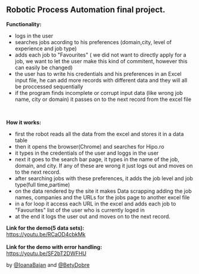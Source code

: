 ## Robotic Process Automation final project.

**Functionality:**
<br>

 - logs in the user 
 - searches jobs acording to his preferences (domain,city, level of experience and job type)
 - adds each job to "Favourites" ( we did not want to directly apply for a job, we want to let the user make this kind of commitent, however this can easily be changed)
 - the user has to write his credentials and his preferences in an Excel input file, he can add more records with different data and they will all be proccessed sequentially  
 - if the program finds incomplete or corrupt input data (like wrong job name, city or domain) it passes on to the next record from the excel file
 
 <br>
 
 **How it works:**
 <br>
 
 - first the robot reads all the data from the excel and stores it in a data table
 - then it opens the browser(Chrome) and searches for Hipo.ro
 - it types in the credentials of the user and loggs in the user
 - next it goes to the search bar page, it types in the name of the job, domain, and city. If any of these are wrong it 
 just logs out and moves on to the next record. 
 - after searching jobs with these preferences, it adds the job level and job type(full time,partime) 
 - on the data rendered by the site it makes Data scrapping adding the job names, companies and the URLs for the jobs page to another excel file
 - in a for loop it access each URL in the excel and adds each job to "Favourites" list of the user who is currently loged in
 - at the end it logs the user out and moves on to the next record.
 
 **Link for the demo(5 data sets):**
 <br>
 https://youtu.be/RCaOD4cbkMk
 <br>
 <br>
  **Link for the demo with error handling:**
  <br>
  https://youtu.be/SF2bT2DWFHU
 <br>
 

by [@IoanaBajan](https://github.com/IoanaBajan) and [@BetyDobre](https://github.com/BetyDobre)
